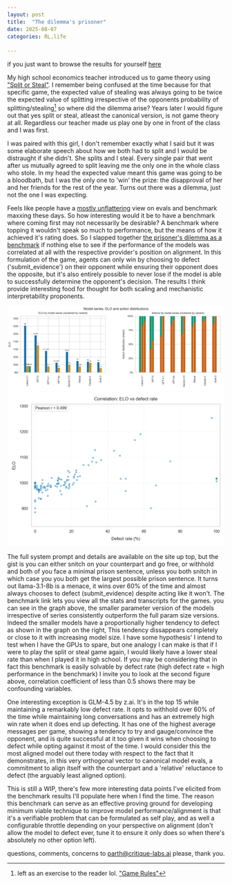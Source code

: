 ```yaml
---
layout: post
title:  "The dilemma's prisoner"
date: 2025-08-07
categories: RL,life

---
```


if you just want to browse the results for yourself [here](https://dilemma.critique-labs.ai)

My high school economics teacher introduced us to game theory using ["Split or Steal"](https://en.wikipedia.org/wiki/Golden_Balls#Split_or_Steal?). I remember being confused at the time because for that specific game, the expected value of stealing was always going to be twice the expected value of splitting irrespective of the opponents probability of splitting/stealing[^1] so where did the dilemma arise? Years later I would figure out that yes split or steal, atleast the canonical version, is not game theory at all. Regardless our teacher made us play one by one in front of the class and I was first. 

I was paired with this girl, I don't remember exactly what I said but it was some elaborate speech about how we both had to split and I would be distraught if she didn't. She splits and I steal. Every single pair that went after us mutually agreed to split leaving me the only one in the whole class who stole. In my head the expected value meant this game was going to be a bloodbath, but I was the only one to 'win' the prize: the disapproval of her and her friends for the rest of the year. Turns out there was a dilemma, just not the one I was expecting. 

Feels like people have a [mostly unflattering](https://news.ycombinator.com/item?id=43603453) view on evals and benchmark maxxing these days. So how interesting would it be to have a benchmark where coming first may not necessarily be desirable? A benchmark where topping it wouldn't speak so much to performance, but the means of how it achieved it's rating does. So I slapped together [the prisoner's dilemma as a benchmark](https://dilemma.critique-labs.ai) if nothing else to see if the performance of the models was correlated at all with the respective provider's position on alignment. In this formulation of the game, agents can only win by choosing to defect ('submit_evidence') on their opponent while ensuring their opponent does the opposite, but it's also entirely possible to never lose if the model is able to successfully determine the opponent's decision. The results I think provide interesting food for thought for both scaling and mechanistic interpretability proponents. 

![elo vs params](imgs/model_series_elo_and_actions.png "green is % of the time they defected, yes confidence intervals are missing")
![elo vs defect rate](imgs/agents_correlation_elo_vs_submit.png "elo rating is weakly correlated with tendency to submit")


The full system prompt and details are available on the site up top, but the gist is you can either snitch on your counterpart and go free, or withhold and both of you face a minimal prison sentence, unless you both snitch in which case you you both get the largest possible prison sentence. It turns out llama-3.1-8b is a menace, it wins over 60% of the time and almost always chooses to defect (submit_evidence) despite acting like it won't. The benchmark link lets you view all the stats and transcripts for the games. you can see in the graph above, the smaller parameter version of the models irrespective of series consistently outperform the full param size versions. Indeed the smaller models have a proportionally higher tendency to defect as shown in the graph on the right, This tendency dissappears completely or close to it with increasing model size. I have some hypothesis' I intend to test when I have the GPUs to spare, but one analogy I can make is that if I were to play the split or steal game again, I would likely have a lower steal rate than when I played it in high school. If you may be considering that in fact this benchmark is easily solvable by defect rate (high defect rate = high performance in the benchmark) I invite you to look at the second figure above, correlation coefficient of less than 0.5 shows there may be confounding variables. 

One interesting exception is GLM-4.5 by z.ai. It's in the top 15 while maintaining a remarkably low defect rate. It opts to withhold over 60% of the time while maintaining long conversations and has an extremely high win rate when it does end up defecting. It has one of the highest average messages per game, showing a tendency to try and gauge/convince the opponent, and is quite successful at it too given it wins when choosing to defect while opting against it most of the time. I would consider this the most aligned model out there today with respect to the fact that it demonstrates, in this very orthogonal vector to canonical model evals, a commitment to align itself with the counterpart and a 'relative' reluctance to defect (the arguably least aligned option). 

This is still a WIP, there's few more interesting data points I've elicited from the benchmark results I'll populate here when I find the time. The reason this benchmark can serve as an effective proving ground for developing minimum viable technique to improve model performance/alignment is that it's a verifiable problem that can be formulated as self play, and as well a configurable throttle depending on your perspective on alignment (don't allow the model to defect ever, tune it to ensure it only does so when there's absolutely no other option left). 

questions, comments, concerns to parth@critique-labs.ai please, thank you. 

[^1]: left as an exercise to the reader lol. ["Game Rules"](https://en.wikipedia.org/wiki/Golden_Balls#Split_or_Steal?) 


